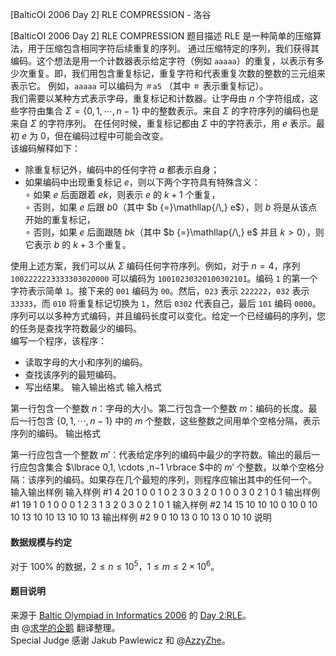 



[BalticOI 2006 Day 2] RLE COMPRESSION - 洛谷














[BalticOI 2006 Day 2] RLE COMPRESSION
题目描述
RLE 是一种简单的压缩算法，用于压缩包含相同字符后续重复的序列。 通过压缩特定的序列，我们获得其编码。这个想法是用一个计数器表示给定字符（例如 $\texttt{aaaaa}$）的重复，以表示有多少次重复。即，我们用包含重复标记，重复字符和代表重复次数的整数的三元组来表示它。 例如，$\texttt{aaaaa}$ 可以编码为 $\texttt{＃a5}$ （其中 $\texttt{＃}$ 表示重复标记）。  
我们需要以某种方式表示字母，重复标记和计数器。让字母由 $n$ 个字符组成，这些字符由集合 $\Sigma= \lbrace 0,1, \cdots ,n-1 \rbrace$ 中的整数表示。来自 $\Sigma$ 的字符序列的编码也是来自 $\Sigma$ 的字符序列。 在任何时候，重复标记都由 $\Sigma$ 中的字符表示，用 $e$ 表示。最初 $e$ 为 $0$，但在编码过程中可能会改变。  
该编码解释如下：  
- 除重复标记外，编码中的任何字符 $a$ 都表示自身；  
- 如果编码中出现重复标记 $e$，则以下两个字符具有特殊含义：  
   $\circ$ 如果 $e$ 后面跟着 $ek$，则表示 $e$ 的 $k+1$ 个重复，  
   $\circ$ 否则，如果 $e$ 后跟 $b0$（其中 $b {=}\mathllap{/\,} e$），则 $b$ 将是从该点开始的重复标记，  
   $\circ$ 否则，如果 $e$ 后面跟随 $bk$（其中 $b {=}\mathllap{/\,} e$ 并且 $k>0$），则它表示 $b$ 的 $k+3$ 个重复。  
  
使用上述方案，我们可以从 $\Sigma$ 编码任何字符序列。例如，对于 $n=4$，序列 $\texttt{1002222223333303020000}$ 可以编码为 $\texttt{10010230320100302101}$。编码 $\texttt{1}$ 的第一个字符表示简单 $\texttt{1}$。接下来的 $\texttt{001}$ 编码为 $\texttt{00}$。然后，$\texttt{023}$ 表示 $\texttt{222222}$，$\texttt{032}$ 表示 $\texttt{33333}$，而 $\texttt{010}$ 将重复标记切换为 $\texttt{1}$，然后 $\texttt{0302}$ 代表自己，最后 $\texttt{101}$ 编码 $\texttt{0000}$。  
序列可以以多种方式编码，并且编码长度可以变化。给定一个已经编码的序列，您的任务是查找字符数最少的编码。  
编写一个程序，该程序：  
- 读取字母的大小和序列的编码。  
- 查找该序列的最短编码。  
- 写出结果。
输入输出格式
输入格式

第一行包含一个整数 $n$：字母的大小。第二行包含一个整数 $m$：编码的长度。最后一行包含 $\lbrace 0,1, \cdots ,n−1 \rbrace$ 中的 $m$ 个整数，这些整数之间用单个空格分隔，表示序列的编码。
输出格式

第一行应包含一个整数 $m'$：代表给定序列的编码中最少的字符数。输出的最后一行应包含集合 $\lbrace 0,1, \cdots ,n−1 \rbrace $中的 $m'$ 个整数，以单个空格分隔：该序列的编码。如果存在几个最短的序列，则程序应输出其中的任何一个。
输入输出样例
输入样例 #1
4
20
1 0 0 1 0 2 3 0 3 2 0 1 0 0 3 0 2 1 0 1
输出样例 #1
19
1 0 1 0 0 0 1 2 3 1 3 2 0 3 0 2 1 0 1
输入样例 #2
14
15
10 10 10 0 10 0 10 10 13 10 10 13 10 10 13
输出样例 #2
9
0 10 13 0 10 13 0 10 10
说明
#### 数据规模与约定  
对于 $100 \%$ 的数据，$2 \le n \le 10^5$，$1 \le m \le 2×10^6$。
#### 题目说明  
来源于 [Baltic Olympiad in Informatics 2006](https://www.cs.helsinki.fi/group/boi2006/) 的 [Day 2:RLE](https://www.cs.helsinki.fi/group/boi2006/tasks/rle.pdf)。  
由 @[求学的企鹅](/user/271784) 翻译整理。  
Special Judge 感谢 Jakub Pawlewicz 和  @[AzzyZhe](/user/274209)。






